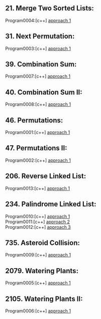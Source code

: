 ## 21. Merge Two Sorted Lists:

Program0004:[c++] [approach 1](../Program0004/main.cpp)<br>

## 31. Next Permutation:

Program0003:[c++] [approach 1](../Program0003/main.cpp)<br>

## 39. Combination Sum:

Program0007:[c++] [approach 1](../Program0007/main.cpp)<br>

## 40. Combination Sum II:

Program0008:[c++] [approach 1](../Program0008/main.cpp)<br>

## 46. Permutations:

Program0001:[c++] [approach 1](../Program0001/main.cpp)<br>

## 47. Permutations II:

Program0002:[c++] [approach 1](../Program0002/main.cpp)<br>

## 206. Reverse Linked List:

Program0013:[c++] [approach 1](../Program0013/main.cpp)<br>

## 234. Palindrome Linked List:

Program0010:[c++] [approach 1](../Program0010/main.cpp)<br>
Program0011:[c++] [approach 2](../Program0011/main.cpp)<br>
Program0012:[c++] [approach 3](../Program0012/main.cpp)<br>

## 735. Asteroid Collision:

Program0009:[c++] [approach 1](../Program0009/main.cpp)<br>

## 2079. Watering Plants:

Program0005:[c++] [approach 1](../Program0005/main.cpp)<br>

## 2105. Watering Plants II:

Program0006:[c++] [approach 1](../Program0006/main.cpp)<br>